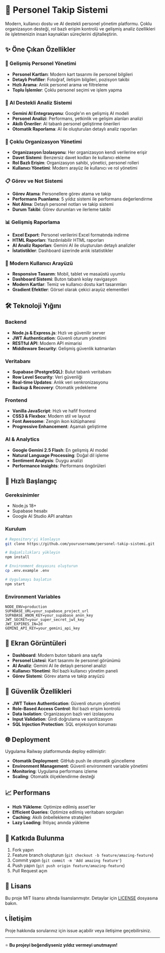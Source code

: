 # 🏢 Personel Takip Sistemi

Modern, kullanıcı dostu ve AI destekli personel yönetim platformu. Çoklu organizasyon desteği, rol bazlı erişim kontrolü ve gelişmiş analiz özellikleri ile işletmenizin insan kaynakları süreçlerini dijitalleştirin.

## ✨ Öne Çıkan Özellikler

### 👥 Gelişmiş Personel Yönetimi
- **Personel Kartları**: Modern kart tasarımı ile personel bilgileri
- **Detaylı Profiller**: Fotoğraf, iletişim bilgileri, pozisyon takibi
- **Hızlı Arama**: Anlık personel arama ve filtreleme
- **Toplu İşlemler**: Çoklu personel seçimi ve işlem yapma

### 🤖 AI Destekli Analiz Sistemi
- **Gemini AI Entegrasyonu**: Google'ın en gelişmiş AI modeli
- **Personel Analizi**: Performans, yetkinlik ve gelişim alanları analizi
- **Akıllı Öneriler**: AI tabanlı personel geliştirme önerileri
- **Otomatik Raporlama**: AI ile oluşturulan detaylı analiz raporları

### 🏢 Çoklu Organizasyon Yönetimi
- **Organizasyon İzolasyonu**: Her organizasyon kendi verilerine erişir
- **Davet Sistemi**: Benzersiz davet kodları ile kullanıcı ekleme
- **Rol Bazlı Erişim**: Organizasyon sahibi, yönetici, personel rolleri
- **Kullanıcı Yönetimi**: Modern arayüz ile kullanıcı ve rol yönetimi

### 📋 Görev ve Not Sistemi
- **Görev Atama**: Personellere görev atama ve takip
- **Performans Puanlama**: 5 yıldız sistemi ile performans değerlendirme
- **Not Alma**: Detaylı personel notları ve takip sistemi
- **Durum Takibi**: Görev durumları ve ilerleme takibi

### 📊 Gelişmiş Raporlama
- **Excel Export**: Personel verilerini Excel formatında indirme
- **HTML Raporları**: Yazdırılabilir HTML raporları
- **AI Analiz Raporları**: Gemini AI ile oluşturulan detaylı analizler
- **İstatistikler**: Dashboard üzerinde anlık istatistikler

### 🎨 Modern Kullanıcı Arayüzü
- **Responsive Tasarım**: Mobil, tablet ve masaüstü uyumlu
- **Dashboard Sistemi**: Buton tabanlı kolay navigasyon
- **Modern Kartlar**: Temiz ve kullanıcı dostu kart tasarımları
- **Gradient Efektler**: Görsel olarak çekici arayüz elementleri

## 🛠️ Teknoloji Yığını

### Backend
- **Node.js & Express.js**: Hızlı ve güvenilir server
- **JWT Authentication**: Güvenli oturum yönetimi
- **RESTful API**: Modern API mimarisi
- **Middleware Security**: Gelişmiş güvenlik katmanları

### Veritabanı
- **Supabase (PostgreSQL)**: Bulut tabanlı veritabanı
- **Row Level Security**: Veri güvenliği
- **Real-time Updates**: Anlık veri senkronizasyonu
- **Backup & Recovery**: Otomatik yedekleme

### Frontend
- **Vanilla JavaScript**: Hızlı ve hafif frontend
- **CSS3 & Flexbox**: Modern stil ve layout
- **Font Awesome**: Zengin ikon kütüphanesi
- **Progressive Enhancement**: Aşamalı geliştirme

### AI & Analytics
- **Google Gemini 2.5 Flash**: En gelişmiş AI model
- **Natural Language Processing**: Doğal dil işleme
- **Sentiment Analysis**: Duygu analizi
- **Performance Insights**: Performans öngörüleri

## 🚀 Hızlı Başlangıç

### Gereksinimler
- Node.js 18+
- Supabase hesabı
- Google AI Studio API anahtarı

### Kurulum
```bash
# Repository'yi klonlayın
git clone https://github.com/yourusername/personel-takip-sistemi.git

# Bağımlılıkları yükleyin
npm install

# Environment dosyasını oluşturun
cp .env.example .env

# Uygulamayı başlatın
npm start
```

### Environment Variables
```env
NODE_ENV=production
SUPABASE_URL=your_supabase_project_url
SUPABASE_ANON_KEY=your_supabase_anon_key
JWT_SECRET=your_super_secret_jwt_key
JWT_EXPIRES_IN=2d
GEMINI_API_KEY=your_gemini_api_key
```

## 📱 Ekran Görüntüleri

- **Dashboard**: Modern buton tabanlı ana sayfa
- **Personel Listesi**: Kart tasarımı ile personel görünümü
- **AI Analiz**: Gemini AI ile detaylı personel analizi
- **Kullanıcı Yönetimi**: Rol bazlı kullanıcı yönetim paneli
- **Görev Sistemi**: Görev atama ve takip arayüzü

## 🔐 Güvenlik Özellikleri

- **JWT Token Authentication**: Güvenli oturum yönetimi
- **Role-Based Access Control**: Rol bazlı erişim kontrolü
- **Data Isolation**: Organizasyon bazlı veri izolasyonu
- **Input Validation**: Girdi doğrulama ve sanitizasyon
- **SQL Injection Protection**: SQL enjeksiyon koruması

## 🌐 Deployment

Uygulama Railway platformunda deploy edilmiştir:
- **Otomatik Deployment**: GitHub push ile otomatik güncelleme
- **Environment Management**: Güvenli environment variable yönetimi
- **Monitoring**: Uygulama performans izleme
- **Scaling**: Otomatik ölçeklendirme desteği

## 📈 Performans

- **Hızlı Yükleme**: Optimize edilmiş asset'ler
- **Efficient Queries**: Optimize edilmiş veritabanı sorguları
- **Caching**: Akıllı önbellekleme stratejileri
- **Lazy Loading**: İhtiyaç anında yükleme

## 🤝 Katkıda Bulunma

1. Fork yapın
2. Feature branch oluşturun (`git checkout -b feature/amazing-feature`)
3. Commit yapın (`git commit -m 'Add amazing feature'`)
4. Push yapın (`git push origin feature/amazing-feature`)
5. Pull Request açın

## 📄 Lisans

Bu proje MIT lisansı altında lisanslanmıştır. Detaylar için [LICENSE](LICENSE) dosyasına bakın.

## 📞 İletişim

Proje hakkında sorularınız için issue açabilir veya iletişime geçebilirsiniz.

---

⭐ **Bu projeyi beğendiyseniz yıldız vermeyi unutmayın!**